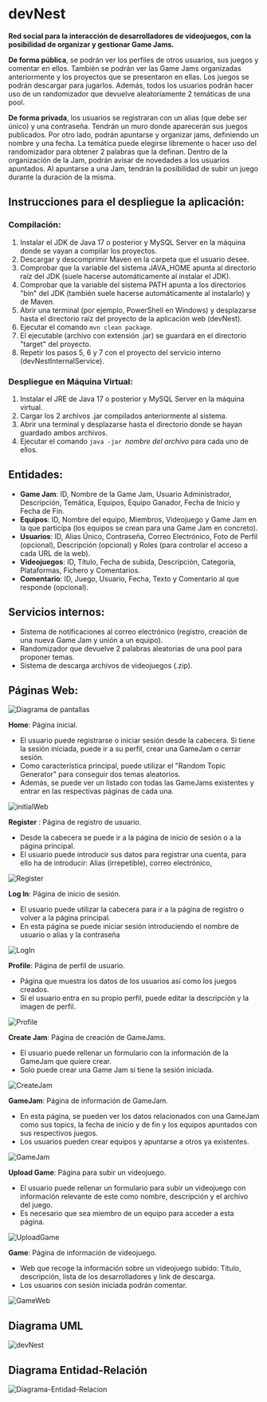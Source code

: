 # devNest
**Red social para la interacción de desarrolladores de videojuegos, con la posibilidad de organizar y gestionar Game Jams.**

**De forma pública**, se podrán ver los perfiles de otros usuarios, sus juegos y comentar en ellos. También se podrán ver las Game Jams organizadas anteriormente y los proyectos que se presentaron en ellas. Los juegos se podrán descargar para jugarlos. Además, todos los usuarios podrán hacer uso de un randomizador que devuelve aleatoriamente 2 temáticas de una pool. 

**De forma privada**, los usuarios se registraran con un alias (que debe ser único) y una contraseña. Tendrán un muro donde aparecerán sus juegos publicados. Por otro lado, podrán apuntarse y organizar jams, definiendo un nombre y una fecha. La temática puede elegirse libremente o hacer uso del randomizador para obtener 2 palabras que la definan. Dentro de la organización de la Jam, podrán avisar de novedades a los usuarios apuntados. Al apuntarse a una Jam, tendrán la posibilidad de subir un juego durante la duración de la misma.

## Instrucciones para el despliegue la aplicación:
  ### Compilación:
  1. Instalar el JDK de Java 17 o posterior y MySQL Server en la máquina donde se vayan a compilar los proyectos.
  2. Descargar y descomprimir Maven en la carpeta que el usuario desee.
  3. Comprobar que la variable del sistema JAVA_HOME apunta al directorio raíz del JDK (suele hacerse automáticamente al instalar el JDK).
  4. Comprobar que la variable del sistema PATH apunta a los directorios "bin" del JDK (también suele hacerse automáticamente al instalarlo) y de Maven.
  5. Abrir una terminal (por ejemplo, PowerShell en Windows) y desplazarse hasta el directorio raíz del proyecto de la aplicación web (devNest).
  6. Ejecutar el comando ```mvn clean package```.
  7. El ejecutable (archivo con extensión .jar) se guardará en el directorio "target" del proyecto.
  8. Repetir los pasos 5, 6 y 7 con el proyecto del servicio interno (devNestInternalService).
  ### Despliegue en Máquina Virtual:
  1. Instalar el JRE de Java 17 o posterior y MySQL Server en la máquina virtual.
  2. Cargar los 2 archivos .jar compilados anteriormente al sistema.
  3. Abrir una terminal y desplazarse hasta el directorio donde se hayan guardado ambos archivos.
  4. Ejecutar el comando ```java -jar ```*nombre del archivo* para cada uno de ellos.

## Entidades:

  * **Game Jam**: ID, Nombre de la Game Jam, Usuario Administrador, Descripción, Temática, Equipos, Equipo Ganador, Fecha de Inicio y Fecha de Fin.  
  * **Equipos**: ID, Nombre del equipo, Miembros, Videojuego y Game Jam en la que participa (los equipos se crean para una Game Jam en concreto).  
  * **Usuarios**: ID, Alias Único, Contraseña, Correo Electrónico, Foto de Perfil (opcional), Descripción (opcional) y Roles (para controlar el acceso a cada URL de la web).  
  * **Videojuegos**: ID, Título, Fecha de subida, Descripción, Categoría, Plataformas, Fichero y Comentarios.  
  * **Comentario**: ID, Juego, Usuario, Fecha, Texto y Comentario al que responde (opcional).
  
## Servicios internos:

  * Sistema de notificaciones al correo electrónico (registro, creación de una nueva Game Jam y unión a un equipo).  
  * Randomizador que devuelve 2 palabras aleatorias de una pool para proponer temas. 
  * Sistema de descarga archivos de videojuegos (.zip).
  
## Páginas Web:
![Diagrama de pantallas](https://user-images.githubusercontent.com/49963607/155017804-c55d094a-5b66-47c8-b7fc-689157e39b23.png)

**Home**: Página inicial. 
* El usuario puede registrarse o iniciar sesión desde la cabecera. Si tiene la sesión iniciada, puede ir a su perfil, crear una GameJam o cerrar sesión.
* Como característica principal, puede utilizar el "Random Topic Generator" para conseguir dos temas aleatorios.
* Además, se puede ver un listado con todas las GameJams existentes y entrar en las respectivas páginas de cada una.

![initialWeb](https://user-images.githubusercontent.com/58952176/155036300-fd914655-298b-46be-bd32-f6b5968b8ee2.PNG)

**Register**
: Página de registro de usuario.
* Desde la cabecera se puede ir a la página de inicio de sesión o a la página principal.
* El usuario puede introducir sus datos para registrar una cuenta, para ello ha de introducir: Alias (irrepetible), correo electrónico,

![Register](https://user-images.githubusercontent.com/58952176/155036319-ed4ad540-bb4b-46c3-834a-8a82db62e1cf.PNG)


**Log In**: Página de inicio de sesión.
* El usuario puede utilizar la cabecera para ir a la página de registro o volver a la página principal.
* En esta página se puede iniciar sesión introduciendo el nombre de usuario o alias y la contraseña

![LogIn](https://user-images.githubusercontent.com/58952176/155036323-aaf15c3e-e5ed-45c8-8bcb-9a66636e348a.PNG)

**Profile**: Página de perfil de usuario.
* Página que muestra los datos de los usuarios así como los juegos creados.
* Si el usuario entra en su propio perfil, puede editar la descripción y la imagen de perfil.

![Profile](https://user-images.githubusercontent.com/58952176/155036334-9f74a10a-f9f2-4454-aabb-517592facb91.PNG)

**Create Jam**: Página de creación de GameJams.
* El usuario puede rellenar un formulario con la información de la GameJam que quiere crear.
* Solo puede crear una Game Jam si tiene la sesión iniciada.

![CreateJam](https://user-images.githubusercontent.com/58952176/155036342-be590ffa-4c9a-4148-a0a0-e16884420944.PNG)

**GameJam**: Página de información de GameJam.
* En esta página, se pueden ver los datos relacionados con una GameJam como sus topics, la fecha de inicio y de fin y los equipos apuntados con sus respectivos juegos.
* Los usuarios pueden crear equipos y apuntarse a otros ya existentes.

![GameJam](https://user-images.githubusercontent.com/58952176/155036371-5622a17e-a379-414e-bb0a-8040a116bb9b.PNG)

**Upload Game**: Página para subir un videojuego.
* El usuario puede rellenar un formulario para subir un videojuego con información relevante de este como nombre, descripción y el archivo del juego.
* Es necesario que sea miembro de un equipo para acceder a esta página.

![UploadGame](https://user-images.githubusercontent.com/58952176/155036392-b3d0b4e5-fe8b-4c5f-a5d2-1012ef3d3dc0.PNG)

**Game**: Página de información de videojuego.
* Web que recoge la información sobre un videojuego subido: Título, descripción, lista de los desarrolladores y link de descarga.
* Los usuarios con sesión iniciada podrán comentar.

![GameWeb](https://user-images.githubusercontent.com/58952176/155036403-3bc9326f-66d7-431c-8f86-3e4ae49ccaff.PNG)

## Diagrama UML
![devNest](https://user-images.githubusercontent.com/49963607/155034005-160ecb9a-391a-4ddc-ac33-074fe1df03ac.png)

## Diagrama Entidad-Relación
![Diagrama-Entidad-Relacion](https://user-images.githubusercontent.com/58952176/155035518-28213136-7775-4a52-815b-81e821234202.PNG)

